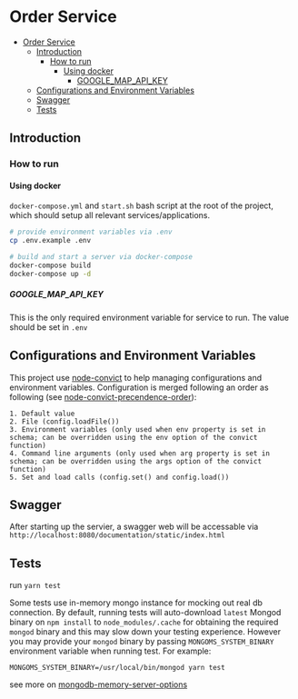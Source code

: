 # Order Service

<!-- TOC -->

- [Order Service](#order-service)
  - [Introduction](#introduction)
    - [How to run](#how-to-run)
      - [Using docker](#using-docker)
        - [GOOGLE_MAP_API_KEY](#google_map_api_key)
  - [Configurations and Environment Variables](#configurations-and-environment-variables)
  - [Swagger](#swagger)
  - [Tests](#tests)

<!-- /TOC -->

## Introduction

### How to run

#### Using docker

`docker-compose.yml` and `start.sh` bash script at the root of the project, which should setup all relevant services/applications.

```sh
# provide environment variables via .env
cp .env.example .env

# build and start a server via docker-compose
docker-compose build
docker-compose up -d
```

##### GOOGLE_MAP_API_KEY

This is the only required environment variable for service to run. The value should be set in `.env`

## Configurations and Environment Variables

This project use [node-convict] to help managing configurations and environment variables. Configuration is merged following an order as following (see [node-convict-precendence-order]):

>

    1. Default value
    2. File (config.loadFile())
    3. Environment variables (only used when env property is set in schema; can be overridden using the env option of the convict function)
    4. Command line arguments (only used when arg property is set in schema; can be overridden using the args option of the convict function)
    5. Set and load calls (config.set() and config.load())

## Swagger

After starting up the servier, a swagger web will be accessable via `http://localhost:8080/documentation/static/index.html`

## Tests

run `yarn test`

Some tests use in-memory mongo instance for mocking out real db connection. By default, running tests will auto-download `latest` Mongod binary on `npm install` to `node_modules/.cache` for obtaining the required `mongod` binary and this may slow down your testing experience. However you may provide your `mongod` binary by passing `MONGOMS_SYSTEM_BINARY` environment variable when running test. For example:

`MONGOMS_SYSTEM_BINARY=/usr/local/bin/mongod yarn test`

see more on [mongodb-memory-server-options]

[node-convict]: https://github.com/mozilla/node-convict
[node-convict-precendence-order]: https://github.com/mozilla/node-convict#precendence-order
[mongodb-memory-server-options]: https://github.com/nodkz/mongodb-memory-server#options-which-can-be-set-via-environment-variables

